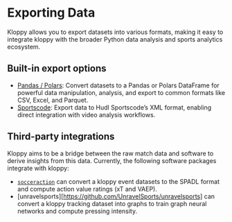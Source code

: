 # Exporting Data
Kloppy allows you to export datasets into various formats, making it easy to integrate kloppy with the broader Python data analysis and sports analytics ecosystem.

## Built-in export options
- [Pandas / Polars](./dataframes.md): Convert datasets to a Pandas or Polars DataFrame for powerful data manipulation, analysis, and export to common formats like CSV, Excel, and Parquet.
- [Sportscode](./sportscode.md): Export data to Hudl Sportscode’s XML format, enabling direct integration with video analysis workflows.
## Third-party integrations

Kloppy aims to be a bridge between the raw match data and software to derive insights from this data. Currently, the following software packages integrate with kloppy:

- [`socceraction`](https://socceraction.readthedocs.io/en/latest/documentation/data/index.html#loading-data-with-kloppy) can convert a kloppy event datasets to the SPADL format and compute action value ratings (xT and VAEP).
- [unravelsports][https://github.com/UnravelSports/unravelsports] can convert a kloppy tracking dataset into graphs to train graph neural networks and compute pressing intensity.

